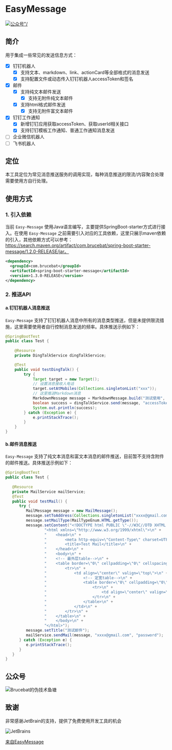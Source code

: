 # EasyMessage

<p>
    <a href="#公众号"><img src="https://img.shields.io/badge/%E5%85%AC%E4%BC%97%E5%8F%B7-Brucebat%E7%9A%84%E4%BC%AA%E6%8A%80%E6%9C%AF%E9%B1%BC%E5%A1%98-red" alt=公众号"/></a>
</p>

## 简介
用于集成一些常见的发送信息方式：
- [x] 钉钉机器人
    - [x] 支持文本、markdown、link、actionCard等全部格式的消息发送
    - [x] 支持配置文件或动态传入钉钉机器人accessToken和签名
- [x] 邮件
    - [x] 支持纯文本邮件发送
      - [x] 支持无附件纯文本邮件
    - [x] 支持html格式邮件发送
      - [x] 支持无附件富文本邮件
- [x] 钉钉工作通知
  - [x] 新增钉钉应用获取accessToken、获取userId相关接口
  - [x] 支持钉钉模板工作通知、普通工作通知消息发送
- [ ] 企业微信机器人
- [ ] 飞书机器人

## 定位
本工具定位为常见消息推送服务的调用实现，每种消息推送的限流/内容聚合处理需要使用方自行处理。

## 使用方式
### 1. 引入依赖
当前 `Easy-Message` 使用Java语言编写，主要提供SpringBoot-starter方式进行接入。在使用 `Easy-Message` 之前需要引入对应的工具依赖，这里只展示maven依赖的引入，其他依赖方式可以参考：https://search.maven.org/artifact/com.brucebat/spring-boot-starter-message/1.2.0-RELEASE/jar。
```xml
<dependency>
  <groupId>com.brucebat</groupId>
  <artifactId>spring-boot-starter-message</artifactId>
  <version>1.3.0-RELEASE</version>
</dependency>
```

### 2. 推送API
#### a.钉钉机器人消息推送
`Easy-Message` 支持了钉钉机器人消息中所有的消息类型推送，但是未提供限流措施，这里需要使用者自行控制消息发送的频率。具体推送示例如下：
```java
@SpringBootTest
public class Test {
    
    @Resource
    private DingTalkService dingTalkService;

    @Test
    public void testDingTalk() {
        try {
            Target target = new Target();
            // 设置消息接收人电话
            target.setAtMobiles(Collections.singletonList("xxx"));
            // 这里推送Markdown消息
            MarkdownMessage message = MarkdownMessage.build("测试使用", "> This is a test.", target);
            boolean success = dingTalkService.send(message, "accessToken", true, "encryptKey");
            System.out.println(success);
        } catch (Exception e) {
            e.printStackTrace();
        }
    }
}
```   

#### b.邮件消息推送
`Easy-Message` 支持了纯文本消息和富文本消息的邮件推送，目前暂不支持含附件的邮件推送。具体推送示例如下：

```java
@SpringBootTest
public class Test {
    
   @Resource
   private MailService mailService;
   @Test
   public void testMail() {
      try {
         MailMessage message = new MailMessage();
         message.setToAddress(Collections.singletonList("xxxx@gmail.com"));
         message.setMailType(MailTypeEnum.HTML.getType());
         message.setContent("<!DOCTYPE html PUBLIC \"-//W3C//DTD XHTML 1.0 Transitional//EN\" \"http://www.w3.org/TR/xhtml1/DTD/xhtml1-transitional.dtd\">\n" +
                 "<html xmlns=\"http://www.w3.org/1999/xhtml\">\n" +
                 "    <head>\n" +
                 "        <meta http-equiv=\"Content-Type\" charset=UTF-8\" />\n" +
                 "        <title>Test Mail</title>\n" +
                 "    </head>\n" +
                 "    <body>\n" +
                 "    <!-- 最外层table-->\n" +
                 "    <table border=\"0\" cellpadding=\"0\" cellspacing=\"0\" height=\"100%\" width=\"100%\" style=\"\">\n" +
                 "        <tr>\n" +
                 "            <td align=\"center\" valign=\"top\">\n" +
                 "                <!-- 定宽table-->\n" +
                 "                <table border=\"0\" cellpadding=\"0\" cellspacing=\"0\" width=\"\" style=\"\">\n" +
                 "                    <tr>\n" +
                 "                        <td align=\"center\" valign=\"\">this is a test mail</td>\n" +
                 "                    </tr>\n" +
                 "                </table>\n" +
                 "            </td>\n" +
                 "        </tr>\n" +
                 "    </table>\n" +
                 "    </body>\n" +
                 "</html>");
         message.setTitle("测试邮件");
         mailService.sendMail(message, "xxxx@gmail.com", "password");
      } catch (Exception e) {
         e.printStackTrace();
      }
   }
}

```

## 公众号
![Brucebat的伪技术鱼塘](https://bruce-app.oss-cn-hangzhou.aliyuncs.com/media/img/%E6%90%9C%E7%B4%A2%E6%A1%86%E4%BC%A0%E6%92%AD%E6%A0%B7%E5%BC%8F-%E6%A0%87%E5%87%86%E8%89%B2%E7%89%88.jpeg)

## 致谢

非常感谢JetBrain的支持，提供了免费使用开发工具的机会

![JetBrains](https://bruce-app.oss-cn-hangzhou.aliyuncs.com/media/img/image.jpeg)

[来自EasyMessage](https://www.jetbrains.com/?from=EasyMessage)